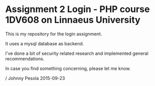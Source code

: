 # Assignment 2 Login - PHP course 1DV608 on Linnaeus University

This is my repository for the login assignment.

It uses a mysql database as backend.

I've done a bit of security related research and implemented general recommendations.

In case you find something concerning, please let me know.

/ Johnny Pesola 2015-09-23